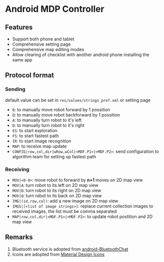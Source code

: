 # Android MDP Controller
## Features
* Support both phone and tablet
* Comprehensive setting page
* Comprehensive map editing modes
* Allow clearing of checklist with another android phone installing the same app

## Protocol format
### Sending
default value can be set in `res/values/strings_pref.xml` or setting page
* `0`: to manually move robot forward by 1 possition
* `Q`: to manually move robot backforward by 1 possition
* `A`: to manually turn robot to it's left
* `D`: to manually turn robot to it's right
* `ES`: to start exploration
* `FS`: to start fastest path
* `IR`: to start image recognition
* `MAP`: to receive map update
* `CONFIG|row,col,dir|wRow,wCol|<MDF.P1>|<MDF.P2>`: send configuration to algorithm team for setting up fastest path  
  
### Receiving
* `MOV|<0-9>`: move robot to forward by **n+1** moves on 2D map view
* `MOV|A`: turn robot to its left on 2D map view
* `MOV|D`: turn robot to its right on 2D map view
* `MOV|Q`: turn robot to its back on 2D map view
* `IMG|(id,row,col)`: add a new image on 2D map view
* `IMGS|[<list of image strings>]`: replace current collection images to received images, the list must be comma separated
* `MAP|row,col,dir|<MDF.P1>|<MDF.P2>`: to update robot postition and 2D map view


## Remarks
1. Bluetooth service is adopted from [android-BluetoothChat][1]
2. Icons are adopted from [Material Design Icons][2]


[1]: https://github.com/googlearchive/android-BluetoothChat
[2]: https://materialdesignicons.com/